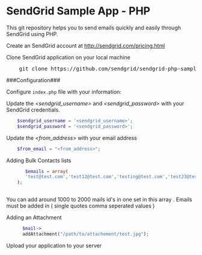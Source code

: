 SendGrid Sample App - PHP
======================

This git repository helps you to send emails quickly and easily through SendGrid using PHP.

Create an SendGrid account at http://sendgrid.com/pricing.html

Clone SendGrid application on your local machine
<pre>
    git clone https://github.com/sendgrid/sendgrid-php-sample-app
</pre>

###Configuration###

Configure `index.php` file with your information:

Update the *&lt;sendgrid_username&gt;* and *&lt;sendgrid_password&gt;* with your SendGrid credentials.
```php
    $sendgrid_username = '<sendgrid_username>';
    $sendgrid_password = '<sendgrid_password>';
```
Update the *&lt;from_address&gt;* with your email address
```php
    $from_email = "<from_address>";
```

Adding Bulk Contacts lists
```php
       $emails = array(
       'test@test.com','test12@test.com','testing@test.com','test23@test.com'
    );
    
```
You can add around 1000 to 2000 mails id's in one set in this array . Emails must be added in ( single quotes comma seperated values )

Adding an Attachment 
```php
      $mail->
      addAttachment("/path/to/attachement/test.jpg");
```


Upload your application to your server




